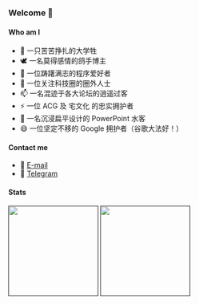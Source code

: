 ### Welcome 👋

#### Who am I

- 🏫 一只苦苦挣扎的大学牲
- 🕊️ 一名莫得感情的鸽手博主
- 🌱 一位踌躇满志的程序爱好者
- 🔭 一位关注科技圈的圈外人士
- 📫 一名混迹于各大论坛的逍遥过客
- ⚡ 一位 ACG 及 宅文化 的忠实拥护者
- 📇 一名沉浸扁平设计的 PowerPoint 水客
- 😄 一位坚定不移的 Google 拥护者（谷歌大法好！）

#### Contact me

- 📧 [E-mail](mailto:ojhdtmail@gmail.com)
- 💬 [Telegram](https://telegram.me/ojhdt)

#### Stats

<a href=""><img src="https://github-readme-stats.vercel.app/api?username=ojhdt&show_icons=true" height="180px"></a> 
<a href=""><img src="https://github-readme-stats.vercel.app/api/top-langs/?username=ojhdt&layout=compact" height="180px"></a>

<!--
**ojhdt/ojhdt** is a ✨ _special_ ✨ repository because its `README.md` (this file) appears on your GitHub profile.

Here are some ideas to get you started:

- 🔭 I’m currently working on ...
- 🌱 I’m currently learning ...
- 👯 I’m looking to collaborate on ...
- 🤔 I’m looking for help with ...
- 💬 Ask me about ...
- 📫 How to reach me: ...
- 😄 Pronouns: ...
- ⚡ Fun fact: ...
-->
